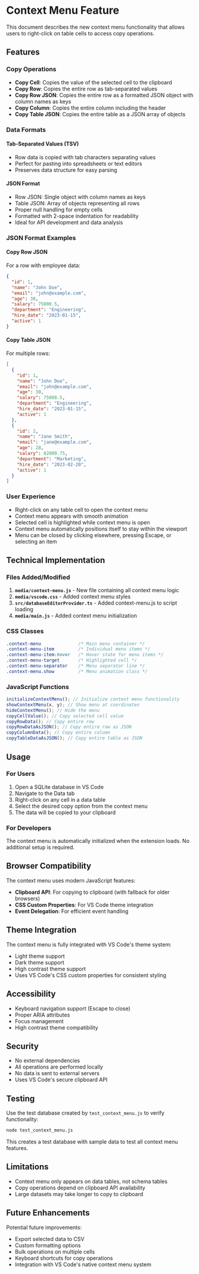 # Context Menu Feature

This document describes the new context menu functionality that allows users to right-click on table cells to access copy operations.

## Features

### Copy Operations

- **Copy Cell**: Copies the value of the selected cell to the clipboard
- **Copy Row**: Copies the entire row as tab-separated values
- **Copy Row JSON**: Copies the entire row as a formatted JSON object with column names as keys
- **Copy Column**: Copies the entire column including the header
- **Copy Table JSON**: Copies the entire table as a JSON array of objects

### Data Formats

#### Tab-Separated Values (TSV)

- Row data is copied with tab characters separating values
- Perfect for pasting into spreadsheets or text editors
- Preserves data structure for easy parsing

#### JSON Format

- Row JSON: Single object with column names as keys
- Table JSON: Array of objects representing all rows
- Proper null handling for empty cells
- Formatted with 2-space indentation for readability
- Ideal for API development and data analysis

### JSON Format Examples

#### Copy Row JSON

For a row with employee data:

```json
{
  "id": 1,
  "name": "John Doe",
  "email": "john@example.com",
  "age": 30,
  "salary": 75000.5,
  "department": "Engineering",
  "hire_date": "2023-01-15",
  "active": 1
}
```

#### Copy Table JSON

For multiple rows:

```json
[
  {
    "id": 1,
    "name": "John Doe",
    "email": "john@example.com",
    "age": 30,
    "salary": 75000.5,
    "department": "Engineering",
    "hire_date": "2023-01-15",
    "active": 1
  },
  {
    "id": 2,
    "name": "Jane Smith",
    "email": "jane@example.com",
    "age": 28,
    "salary": 82000.75,
    "department": "Marketing",
    "hire_date": "2023-02-20",
    "active": 1
  }
]
```

### User Experience

- Right-click on any table cell to open the context menu
- Context menu appears with smooth animation
- Selected cell is highlighted while context menu is open
- Context menu automatically positions itself to stay within the viewport
- Menu can be closed by clicking elsewhere, pressing Escape, or selecting an item

## Technical Implementation

### Files Added/Modified

1. **`media/context-menu.js`** - New file containing all context menu logic
2. **`media/vscode.css`** - Added context menu styles
3. **`src/databaseEditorProvider.ts`** - Added context-menu.js to script loading
4. **`media/main.js`** - Added context menu initialization

### CSS Classes

```css
.context-menu              /* Main menu container */
.context-menu-item         /* Individual menu items */
.context-menu-item:hover   /* Hover state for menu items */
.context-menu-target       /* Highlighted cell */
.context-menu-separator    /* Menu separator line */
.context-menu.show         /* Menu animation class */
```

### JavaScript Functions

```javascript
initializeContextMenu(); // Initialize context menu functionality
showContextMenu(x, y); // Show menu at coordinates
hideContextMenu(); // Hide the menu
copyCellValue(); // Copy selected cell value
copyRowData(); // Copy entire row
copyRowDataAsJSON(); // Copy entire row as JSON
copyColumnData(); // Copy entire column
copyTableDataAsJSON(); // Copy entire table as JSON
```

## Usage

### For Users

1. Open a SQLite database in VS Code
2. Navigate to the Data tab
3. Right-click on any cell in a data table
4. Select the desired copy option from the context menu
5. The data will be copied to your clipboard

### For Developers

The context menu is automatically initialized when the extension loads. No additional setup is required.

## Browser Compatibility

The context menu uses modern JavaScript features:

- **Clipboard API**: For copying to clipboard (with fallback for older browsers)
- **CSS Custom Properties**: For VS Code theme integration
- **Event Delegation**: For efficient event handling

## Theme Integration

The context menu is fully integrated with VS Code's theme system:

- Light theme support
- Dark theme support
- High contrast theme support
- Uses VS Code's CSS custom properties for consistent styling

## Accessibility

- Keyboard navigation support (Escape to close)
- Proper ARIA attributes
- Focus management
- High contrast theme compatibility

## Security

- No external dependencies
- All operations are performed locally
- No data is sent to external servers
- Uses VS Code's secure clipboard API

## Testing

Use the test database created by `test_context_menu.js` to verify functionality:

```bash
node test_context_menu.js
```

This creates a test database with sample data to test all context menu features.

## Limitations

- Context menu only appears on data tables, not schema tables
- Copy operations depend on clipboard API availability
- Large datasets may take longer to copy to clipboard

## Future Enhancements

Potential future improvements:

- Export selected data to CSV
- Custom formatting options
- Bulk operations on multiple cells
- Keyboard shortcuts for copy operations
- Integration with VS Code's native context menu system
